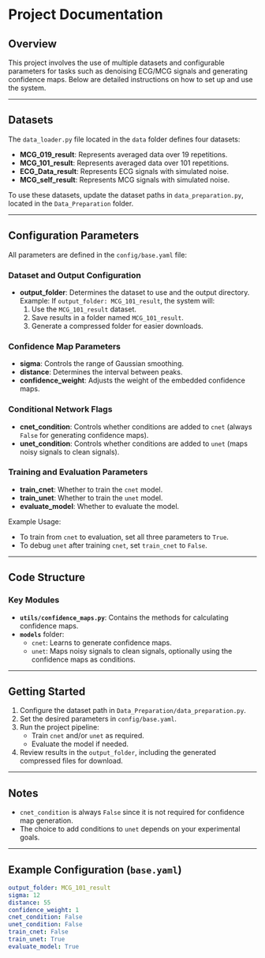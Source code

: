 # Project Documentation

## Overview

This project involves the use of multiple datasets and configurable parameters for tasks such as denoising ECG/MCG signals and generating confidence maps. Below are detailed instructions on how to set up and use the system.

---

## Datasets

The `data_loader.py` file located in the `data` folder defines four datasets:

- **MCG_019_result**: Represents averaged data over 19 repetitions.
- **MCG_101_result**: Represents averaged data over 101 repetitions.
- **ECG_Data_result**: Represents ECG signals with simulated noise.
- **MCG_self_result**: Represents MCG signals with simulated noise.

To use these datasets, update the dataset paths in `data_preparation.py`, located in the `Data_Preparation` folder.

---

## Configuration Parameters

All parameters are defined in the `config/base.yaml` file:

### Dataset and Output Configuration

- **output_folder**: Determines the dataset to use and the output directory.  
  Example: If `output_folder: MCG_101_result`, the system will:
  1. Use the `MCG_101_result` dataset.
  2. Save results in a folder named `MCG_101_result`.
  3. Generate a compressed folder for easier downloads.

### Confidence Map Parameters

- **sigma**: Controls the range of Gaussian smoothing.  
- **distance**: Determines the interval between peaks.  
- **confidence_weight**: Adjusts the weight of the embedded confidence maps.

### Conditional Network Flags

- **cnet_condition**: Controls whether conditions are added to `cnet` (always `False` for generating confidence maps).  
- **unet_condition**: Controls whether conditions are added to `unet` (maps noisy signals to clean signals).  

### Training and Evaluation Parameters

- **train_cnet**: Whether to train the `cnet` model.  
- **train_unet**: Whether to train the `unet` model.  
- **evaluate_model**: Whether to evaluate the model.  

Example Usage:
- To train from `cnet` to evaluation, set all three parameters to `True`.
- To debug `unet` after training `cnet`, set `train_cnet` to `False`.

---

## Code Structure

### Key Modules

- **`utils/confidence_maps.py`**: Contains the methods for calculating confidence maps.
- **`models`** folder:
  - `cnet`: Learns to generate confidence maps.
  - `unet`: Maps noisy signals to clean signals, optionally using the confidence maps as conditions.

---

## Getting Started

1. Configure the dataset path in `Data_Preparation/data_preparation.py`.
2. Set the desired parameters in `config/base.yaml`.
3. Run the project pipeline:
   - Train `cnet` and/or `unet` as required.
   - Evaluate the model if needed.
4. Review results in the `output_folder`, including the generated compressed files for download.

---

## Notes

- `cnet_condition` is always `False` since it is not required for confidence map generation.
- The choice to add conditions to `unet` depends on your experimental goals.

---

## Example Configuration (`base.yaml`)

```yaml
output_folder: MCG_101_result
sigma: 12
distance: 55
confidence_weight: 1
cnet_condition: False
unet_condition: False
train_cnet: False
train_unet: True
evaluate_model: True



